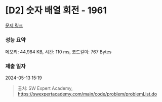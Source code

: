 # [D2] 숫자 배열 회전 - 1961 

[문제 링크](https://swexpertacademy.com/main/code/problem/problemDetail.do?contestProbId=AV5Pq-OKAVYDFAUq) 

### 성능 요약

메모리: 44,984 KB, 시간: 110 ms, 코드길이: 767 Bytes

### 제출 일자

2024-05-13 15:19



> 출처: SW Expert Academy, https://swexpertacademy.com/main/code/problem/problemList.do